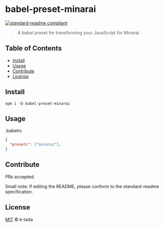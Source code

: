 # babel-preset-minarai

[![standard-readme compliant](https://img.shields.io/badge/readme%20style-standard-brightgreen.svg?style=flat-square)](https://github.com/RichardLitt/standard-readme)

> A babel preset for transforming your JavaScript for Minarai

## Table of Contents

- [Install](#install)
- [Usage](#usage)
- [Contribute](#contribute)
- [License](#license)

## Install

```shell
npm i -D babel-preset-minarai
```

## Usage

.babelrc
```json
{
  "presets": ["minarai"],
}
```

## Contribute
PRs accepted.

Small note: If editing the README, please conform to the standard-readme specification.

## License

[MIT](LICENSE) © k-tada



